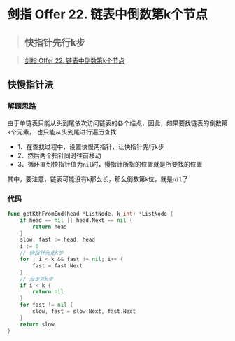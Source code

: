 # 剑指 Offer 22. 链表中倒数第k个节点
> ## 快指针先行k步

> [剑指 Offer 22. 链表中倒数第k个节点](https://leetcode-cn.com/problems/lian-biao-zhong-dao-shu-di-kge-jie-dian-lcof/)
 
## 快慢指针法
### 解题思路
由于单链表只能从头到尾依次访问链表的各个结点，因此，如果要找链表的倒数第k个元素，
也只能从头到尾进行遍历查找

* 1、在查找过程中，设置快慢两指针，让快指针先行``k``步
* 2、然后两个指针同时往前移动
* 3、循环直到快指针值为``nil``时，慢指针所指的位置就是所要找的位置

其中，要注意，链表可能没有``k``那么长，那么倒数第``k``位，就是``nil``了

### 代码
```go
func getKthFromEnd(head *ListNode, k int) *ListNode {
	if head == nil || head.Next == nil {
		return head
	}
	slow, fast := head, head
	i := 0
	// 快指针先走k步
	for ; i < k && fast != nil; i++ {
		fast = fast.Next
	}
	// 没走完k步
	if i < k {
		return nil
	}
	for fast != nil {
		slow, fast = slow.Next, fast.Next
	}
	return slow
}
```
